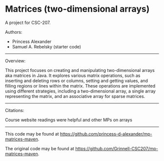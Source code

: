 # Matrices (two-dimensional arrays)

A project for CSC-207.

Authors:

* Princess Alexander
* Samuel A. Rebelsky (starter code)

---

Overview:

This project focuses on creating and manipulating two-dimensional arrays aka matrices in Java. It explores various matrix operations, such as inserting and deleting rows or columns, setting and getting values, and filling regions or lines within the matrix. These operations are implemented using different strategies, including a two-dimensional array, a single array representing the matrix, and an associative array for sparse matrices.

---

Citations: 

Course website readings were helpful and other MPs on arrays

---

This code may be found at <https://github.com/princess-d-alexander/mp-matrices-maven>. 

The original code may be found at <https://github.com/Grinnell-CSC207/mp-matrices-maven>.
